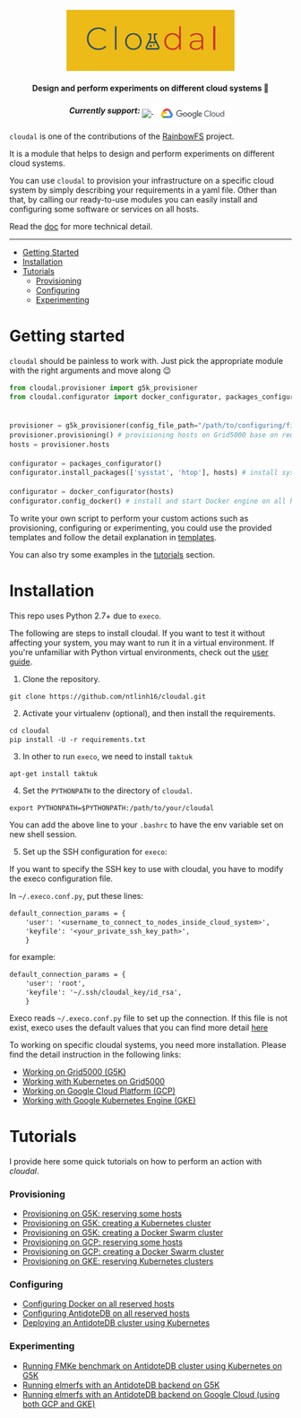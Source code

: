 <p align="center">
    <a href="https://github.com/ntlinh16/cloudal">
        <img src="https://raw.githubusercontent.com/ntlinh16/cloudal/master/images/cloudal_logo.png" width="300"/>
    </a>
    <br>
<p>

<h4 align="center"> Design and perform experiments on different cloud systems 🤗
</h4>

<p align="center">
<b><i>Currently support:</i></b>
    <a target="_blank" href="https://www.grid5000.fr">
        <img align="middle" src="https://www.grid5000.fr/mediawiki/resources/assets/logo.png" width="70"/>
    </a>
    <a target="_blank" href="https://cloud.google.com">
        <img align="middle" src="https://raw.githubusercontent.com/ntlinh16/cloudal/master/images/google_logo.png" width="140"/>
    </a>
</p>

`cloudal` is one of the contributions of the [RainbowFS](https://rainbowfs.lip6.fr/) project. 

It is a module that helps to design and perform experiments on different cloud systems. 

You can use `cloudal` to provision your infrastructure on a specific cloud system by simply describing your requirements in a yaml file. Other than that, by calling our ready-to-use modules you can easily install and configuring some software or services on all hosts.

Read the [doc](https://github.com/ntlinh16/cloudal/blob/master/docs/technical_detail.md) for more technical detail.

--------------------------------------------------------------------------------

- [Getting Started](#getting-started)
- [Installation](#installation)
- [Tutorials](#tutorials)
  - [Provisioning](#provisioning)
  - [Configuring](#configuring)
  - [Experimenting](#experimenting)

# Getting started

`cloudal` should be painless to work with. Just pick the appropriate module with the right arguments and move along 😉

```python
from cloudal.provisioner import g5k_provisioner
from cloudal.configurator import docker_configurator, packages_configurator


provisioner = g5k_provisioner(config_file_path="/path/to/configuring/file.yaml")
provisioner.provisioning() # provisioning hosts on Grid5000 base on requirement in a configuring file.
hosts = provisioner.hosts

configurator = packages_configurator()
configurator.install_packages(['sysstat', 'htop'], hosts) # install sysstat and htop on all hosts

configurator = docker_configurator(hosts)
configurator.config_docker() # install and start Docker engine on all hosts
```

To write your own script to perform your custom actions such as provisioning, configuring or experimenting, you could use the provided templates and follow the detail explanation in [templates](https://github.com/ntlinh16/cloudal/tree/master/templates).

You can also try some examples in the [tutorials](#tutorials) section.

# Installation
This repo uses Python 2.7+ due to `execo`.

The following are steps to install cloudal. If you want to test it without affecting your system, you may want to run it in a virtual environment. If you're unfamiliar with Python virtual environments, check out the [user guide](https://packaging.python.org/guides/installing-using-pip-and-virtual-environments/).

1. Clone the repository.
```
git clone https://github.com/ntlinh16/cloudal.git
```
2. Activate your virtualenv (optional), and then install the requirements.
```
cd cloudal
pip install -U -r requirements.txt
```

3. In other to run `execo`, we need to install `taktuk`
```
apt-get install taktuk
```

4. Set the `PYTHONPATH` to the directory of `cloudal`.
```
export PYTHONPATH=$PYTHONPATH:/path/to/your/cloudal
```
You can add the above line to your `.bashrc` to have the env variable set on new shell session.

5. Set up the SSH configuration for `execo`:

If you want to specify the SSH key to use with cloudal, you have to modify the execo configuration file. 

In `~/.execo.conf.py`, put these lines:

```
default_connection_params = {
    'user': '<username_to_connect_to_nodes_inside_cloud_system>',
    'keyfile': '<your_private_ssh_key_path>',
    }
```
for example:
```
default_connection_params = {
    'user': 'root',
    'keyfile': '~/.ssh/cloudal_key/id_rsa',
    }
```

Execo reads `~/.execo.conf.py` file to set up the connection. If this file is not exist, execo uses the default values that you can find more detail [here](http://execo.gforge.inria.fr/doc/latest-stable/execo.html#configuration)

To working on specific cloudal systems, you need more installation. Please find the detail instruction in the following links:
- [Working on Grid5000 (G5K)](https://github.com/ntlinh16/cloudal/blob/master/docs/g5k_tutorial.md)
- [Working with Kubernetes on Grid5000](https://github.com/ntlinh16/cloudal/blob/master/docs/g5k_k8s_tutorial.md)
- [Working on Google Cloud Platform (GCP)](https://github.com/ntlinh16/cloudal/blob/master/docs/gcp_tutorial.md)
- [Working with Google Kubernetes Engine (GKE)](https://github.com/ntlinh16/cloudal/blob/master/docs/gke_tutorial.md)

# Tutorials

I provide here some quick tutorials on how to perform an action with _cloudal_.
### Provisioning
- [Provisioning on G5K: reserving some hosts](https://github.com/ntlinh16/cloudal/tree/master/examples/provision#example-1-provisioning-some-hosts-on-grid5000-g5k)
- [Provisioning on G5K: creating a Kubernetes cluster](https://github.com/ntlinh16/cloudal/tree/master/examples/provision#example-2-provisioning-a-kubernetes-cluster-on-grid5000-g5k)
- [Provisioning on G5K: creating a Docker Swarm cluster](https://github.com/ntlinh16/cloudal/tree/master/examples/provision#example-3-provisioning-docker-swarm-cluster-on-grid5000-g5k)
- [Provisioning on GCP: reserving some hosts](https://github.com/ntlinh16/cloudal/tree/master/examples/provision#example-4-provisioning-some-hosts-on-google-cloud-platform-gcp)
- [Provisioning on GCP: creating a Docker Swarm cluster](https://github.com/ntlinh16/cloudal/tree/master/examples/provision#example-5-provisioning-docker-swarm-cluster-on-google-cloud-platform-gcp)
- [Provisioning on GKE: reserving Kubernetes clusters](https://github.com/ntlinh16/cloudal/tree/master/examples/provision#example-6-provisioning-kubernetes-clusters-on-google-cloud-engine-gke)

### Configuring
- [Configuring Docker on all reserved hosts](https://github.com/ntlinh16/cloudal/tree/master/examples/configuration#example-1-configuring-docker-on-running-hosts-on-grid5000-g5k)
- [Configuring AntidoteDB on all reserved hosts](https://github.com/ntlinh16/cloudal/tree/master/examples/configuration#example-3-configuring-antidotedb-on-running-hosts-on-g5k)
- [Deploying an AntidoteDB cluster using Kubernetes](https://github.com/ntlinh16/cloudal/tree/master/examples/configuration#example-5-deploying-an-antidotedb-cluster-using-kubernetes-on-g5k)

### Experimenting
- [Running FMKe benchmark on AntidoteDB cluster using Kubernetes on G5K](https://github.com/ntlinh16/cloudal/tree/master/examples/experiment/antidotedb_g5k)
- [Running elmerfs with an AntidoteDB backend on G5K](https://github.com/ntlinh16/cloudal/tree/master/examples/experiment/elmerfs_g5k)
- [Running elmerfs with an AntidoteDB backend on Google Cloud (using both GCP and GKE)](https://github.com/ntlinh16/cloudal/tree/master/examples/experiment/elmerfs_gke)